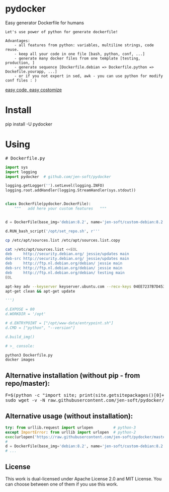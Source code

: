 # pydocker
Easy generator Dockerfile for humans

    Let's use power of python for generate dockerfile!
    
    Advantages:
        - all features from python: variables, multiline strings, code reuse.
        - keep all your code in one file [bash, python, conf, ...]
        - generate many docker files from one template [testing, production, ]
        - generate sequence [Dockerfile.debian => Dockerfile.python => Dockefile.yourapp, ...]
        - or if you not expert in sed, awk - you can use python for modify conf files : )
<a href="https://github.com/jen-soft/pydocker/blob/master/pydocker.py#L104" target="_blank">easy code, easy costomize</a>

# Install
pip install -U pydocker


# Using 
<pre># Dockerfile.py</pre>
```python
import sys
import logging
import pydocker  # github.com/jen-soft/pydocker

logging.getLogger('').setLevel(logging.INFO)
logging.root.addHandler(logging.StreamHandler(sys.stdout))


class DockerFile(pydocker.DockerFile):
    """   add here your custom features   """


d = DockerFile(base_img='debian:8.2', name='jen-soft/custom-debian:8.2')

d.RUN_bash_script('/opt/set_repo.sh', r'''
```
```bash
cp /etc/apt/sources.list /etc/apt/sources.list.copy

cat >/etc/apt/sources.list <<EOL
deb     http://security.debian.org/ jessie/updates main
deb-src http://security.debian.org/ jessie/updates main
deb     http://ftp.nl.debian.org/debian/ jessie main
deb-src http://ftp.nl.debian.org/debian/ jessie main
deb     http://ftp.nl.debian.org/debian/ testing main
EOL

apt-key adv --keyserver keyserver.ubuntu.com --recv-keys 04EE7237B7D453EC
apt-get clean && apt-get update
```
```python
''')

d.EXPOSE = 80
d.WORKDIR = '/opt'

# d.ENTRYPOINT = ["/opt/www-data/entrypoint.sh"]
d.CMD = ["python", "--version"]

d.build_img()

```

```bash
# >_ console:

python3 Dockerfile.py
docker images
```


## Alternative installation (without pip - from repo/master):
<pre>
F=$(python -c "import site; print(site.getsitepackages()[0]+'/pydocker.py')")
sudo wget -v -N raw.githubusercontent.com/jen-soft/pydocker/master/pydocker.py -O $F
</pre>

## Alternative usage (without installation):
```python
try: from urllib.request import urlopen         # python-3
except ImportError: from urllib import urlopen  # python-2
exec(urlopen('https://raw.githubusercontent.com/jen-soft/pydocker/master/pydocker.py').read())
#
d = DockerFile(base_img='debian:8.2', name='jen-soft/custom-debian:8.2')
# ...
```

## License

This work is dual-licensed under Apache License 2.0 and MIT License.
You can choose between one of them if you use this work.
